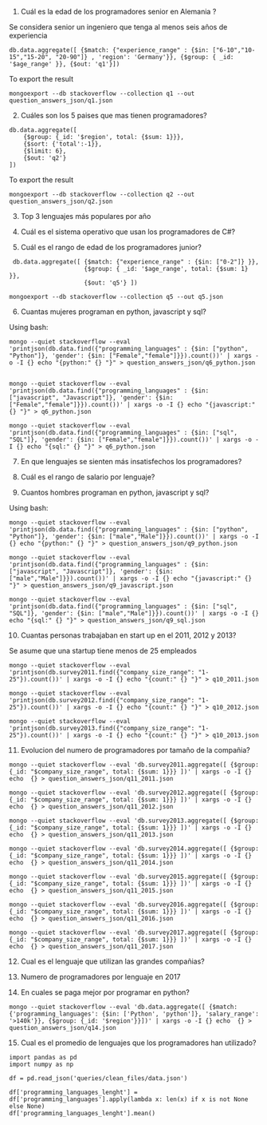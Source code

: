 1. Cuál es la edad de los programadores senior en Alemania ?

Se considera senior un ingeniero que tenga al menos seis años de experiencia

```
db.data.aggregate([ {$match: {"experience_range" : {$in: ["6-10","10-15","15-20", "20-90"]} , 'region': 'Germany'}}, {$group: { _id: '$age_range' }}, {$out: 'q1'}])
```

To export the result

```
mongoexport --db stackoverflow --collection q1 --out question_answers_json/q1.json
```

2. Cuáles son los 5 paises que mas tienen programadores?

```
db.data.aggregate([
    {$group: {_id: '$region', total: {$sum: 1}}},
    {$sort: {'total':-1}},
    {$limit: 6},
    {$out: 'q2'}
])
```

To export the result

```
mongoexport --db stackoverflow --collection q2 --out question_answers_json/q2.json
```

3. Top 3 lenguajes más populares por año


4. Cuál es el sistema operativo que usan los programadores de C#?

5. Cuál es el rango de edad de los programadores junior?

```
 db.data.aggregate([ {$match: {"experience_range" : {$in: ["0-2"]} }},
                     {$group: { _id: '$age_range', total: {$sum: 1} }},
                     {$out: 'q5'} ])
```

```
mongoexport --db stackoverflow --collection q5 --out q5.json
```

6. Cuantas mujeres programan en python, javascript y sql?

Using bash:

```
mongo --quiet stackoverflow --eval 'printjson(db.data.find({"programming_languages" : {$in: ["python", "Python"]}, 'gender': {$in: ["Female","female"]}}).count())' | xargs -o -I {} echo "{python:" {} "}" > question_answers_json/q6_python.json


mongo --quiet stackoverflow --eval 'printjson(db.data.find({"programming_languages" : {$in: ["javascript", "Javascript"]}, 'gender': {$in: ["Female","female"]}}).count())' | xargs -o -I {} echo "{javascript:" {} "}" > q6_python.json

mongo --quiet stackoverflow --eval 'printjson(db.data.find({"programming_languages" : {$in: ["sql", "SQL"]}, 'gender': {$in: ["Female","female"]}}).count())' | xargs -o -I {} echo "{sql:" {} "}" > q6_python.json
```

7. En que lenguajes se sienten más insatisfechos los programadores?


8. Cuál es el rango de salario por lenguaje?


9. Cuantos hombres programan en python, javascript y sql?

Using bash:

```
mongo --quiet stackoverflow --eval 'printjson(db.data.find({"programming_languages" : {$in: ["python", "Python"]}, 'gender': {$in: ["male","Male"]}}).count())' | xargs -o -I {} echo "{python:" {} "}" > question_answers_json/q9_python.json

mongo --quiet stackoverflow --eval 'printjson(db.data.find({"programming_languages" : {$in: ["javascript", "Javascript"]}, 'gender': {$in: ["male","Male"]}}).count())' | xargs -o -I {} echo "{javascript:" {} "}" > question_answers_json/q9_javascript.json

mongo --quiet stackoverflow --eval 'printjson(db.data.find({"programming_languages" : {$in: ["sql", "SQL"]}, 'gender': {$in: ["male","Male"]}}).count())' | xargs -o -I {} echo "{sql:" {} "}" > question_answers_json/q9_sql.json
```

10. Cuantas personas trabajaban en start up en el 2011, 2012 y 2013?

Se asume que una startup tiene menos de 25 empleados

```
mongo --quiet stackoverflow --eval 'printjson(db.survey2011.find({"company_size_range": "1-25"}).count())' | xargs -o -I {} echo "{count:" {} "}" > q10_2011.json
```

```
mongo --quiet stackoverflow --eval 'printjson(db.survey2012.find({"company_size_range": "1-25"}).count())' | xargs -o -I {} echo "{count:" {} "}" > q10_2012.json
```

```
mongo --quiet stackoverflow --eval 'printjson(db.survey2013.find({"company_size_range": "1-25"}).count())' | xargs -o -I {} echo "{count:" {} "}" > q10_2013.json
```

11. Evolucion del numero de programadores por tamaño de la compañia?

```
mongo --quiet stackoverflow --eval 'db.survey2011.aggregate([ {$group: {_id: "$company_size_range", total: {$sum: 1}}} ])' | xargs -o -I {} echo  {} > question_answers_json/q11_2011.json

mongo --quiet stackoverflow --eval 'db.survey2012.aggregate([ {$group: {_id: "$company_size_range", total: {$sum: 1}}} ])' | xargs -o -I {} echo  {} > question_answers_json/q11_2012.json

mongo --quiet stackoverflow --eval 'db.survey2013.aggregate([ {$group: {_id: "$company_size_range", total: {$sum: 1}}} ])' | xargs -o -I {} echo  {} > question_answers_json/q11_2013.json

mongo --quiet stackoverflow --eval 'db.survey2014.aggregate([ {$group: {_id: "$company_size_range", total: {$sum: 1}}} ])' | xargs -o -I {} echo  {} > question_answers_json/q11_2014.json

mongo --quiet stackoverflow --eval 'db.survey2015.aggregate([ {$group: {_id: "$company_size_range", total: {$sum: 1}}} ])' | xargs -o -I {} echo  {} > question_answers_json/q11_2015.json

mongo --quiet stackoverflow --eval 'db.survey2016.aggregate([ {$group: {_id: "$company_size_range", total: {$sum: 1}}} ])' | xargs -o -I {} echo  {} > question_answers_json/q11_2016.json

mongo --quiet stackoverflow --eval 'db.survey2017.aggregate([ {$group: {_id: "$company_size_range", total: {$sum: 1}}} ])' | xargs -o -I {} echo  {} > question_answers_json/q11_2017.json
```

12. Cual es el lenguaje que utilizan las grandes compañias?


13. Numero de programadores por lenguaje en 2017


14. En cuales se paga mejor por programar en python?

```
mongo --quiet stackoverflow --eval 'db.data.aggregate([ {$match: {'programming_languages': {$in: ['Python', 'python']}, 'salary_range': '>140k'}}, {$group: {_id: '$region'}}])' | xargs -o -I {} echo  {} > question_answers_json/q14.json
```

15. Cual es el promedio de lenguajes que los programadores han utilizado?

```
import pandas as pd
import numpy as np

df = pd.read_json('queries/clean_files/data.json')

df['programming_languages_lenght'] = df['programming_languages'].apply(lambda x: len(x) if x is not None else None)
df['programming_languages_lenght'].mean()
```
